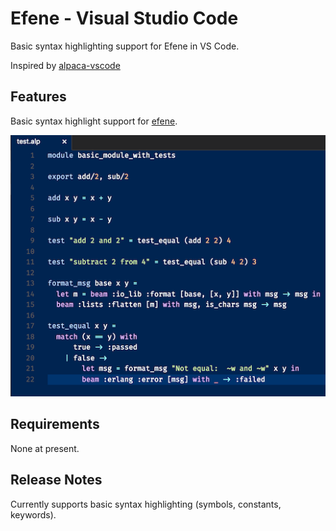 # Efene - Visual Studio Code

Basic syntax highlighting support for Efene in VS Code.

Inspired by [alpaca-vscode](https://github.com/alpaca-lang/alpaca-vscode)

## Features

Basic syntax highlight support for [efene](http://efene.org).

![basic highlighting](images/highlight.png)

## Requirements

None at present.

## Release Notes

Currently supports basic syntax highlighting (symbols, constants, keywords).

